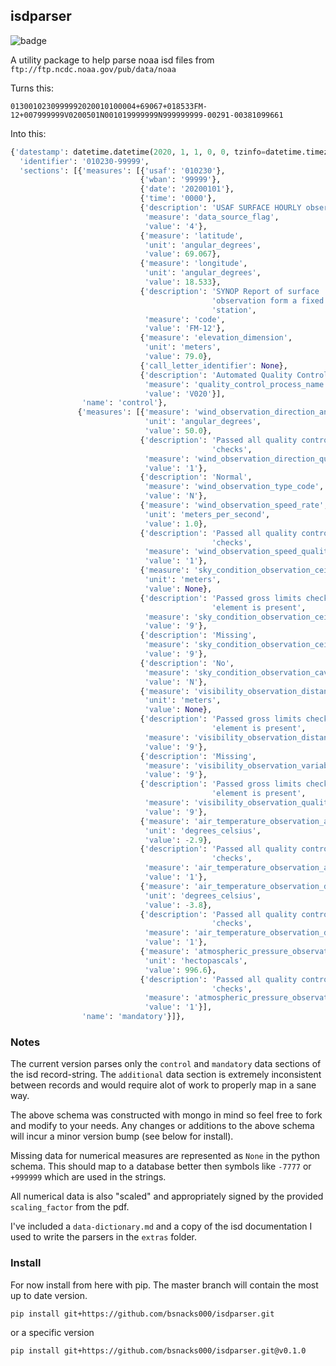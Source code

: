 ## isdparser 
![badge](https://github.com/bsnacks000/isdparser/workflows/.github/workflows/isdparser.yaml/badge.svg)


A utility package to help parse noaa isd files from `ftp://ftp.ncdc.noaa.gov/pub/data/noaa`

Turns this:
```
0130010230999992020010100004+69067+018533FM-12+007999999V0200501N001019999999N999999999-00291-00381099661
```

Into this:
```python
{'datestamp': datetime.datetime(2020, 1, 1, 0, 0, tzinfo=datetime.timezone.utc),
  'identifier': '010230-99999',
  'sections': [{'measures': [{'usaf': '010230'},
                             {'wban': '99999'},
                             {'date': '20200101'},
                             {'time': '0000'},
                             {'description': 'USAF SURFACE HOURLY observation',
                              'measure': 'data_source_flag',
                              'value': '4'},
                             {'measure': 'latitude',
                              'unit': 'angular_degrees',
                              'value': 69.067},
                             {'measure': 'longitude',
                              'unit': 'angular_degrees',
                              'value': 18.533},
                             {'description': 'SYNOP Report of surface '
                                             'observation form a fixed land '
                                             'station',
                              'measure': 'code',
                              'value': 'FM-12'},
                             {'measure': 'elevation_dimension',
                              'unit': 'meters',
                              'value': 79.0},
                             {'call_letter_identifier': None},
                             {'description': 'Automated Quality Control',
                              'measure': 'quality_control_process_name',
                              'value': 'V020'}],
                'name': 'control'},
               {'measures': [{'measure': 'wind_observation_direction_angle',
                              'unit': 'angular_degrees',
                              'value': 50.0},
                             {'description': 'Passed all quality control '
                                             'checks',
                              'measure': 'wind_observation_direction_quality_code',
                              'value': '1'},
                             {'description': 'Normal',
                              'measure': 'wind_observation_type_code',
                              'value': 'N'},
                             {'measure': 'wind_observation_speed_rate',
                              'unit': 'meters_per_second',
                              'value': 1.0},
                             {'description': 'Passed all quality control '
                                             'checks',
                              'measure': 'wind_observation_speed_quality_code',
                              'value': '1'},
                             {'measure': 'sky_condition_observation_ceiling_height_dimension',
                              'unit': 'meters',
                              'value': None},
                             {'description': 'Passed gross limits check if '
                                             'element is present',
                              'measure': 'sky_condition_observation_ceiling_quality_code',
                              'value': '9'},
                             {'description': 'Missing',
                              'measure': 'sky_condition_observation_ceiling_determination_code',
                              'value': '9'},
                             {'description': 'No',
                              'measure': 'sky_condition_observation_cavok_code',
                              'value': 'N'},
                             {'measure': 'visibility_observation_distance_dimension',
                              'unit': 'meters',
                              'value': None},
                             {'description': 'Passed gross limits check if '
                                             'element is present',
                              'measure': 'visibility_observation_distance_quality_code',
                              'value': '9'},
                             {'description': 'Missing',
                              'measure': 'visibility_observation_variability_code',
                              'value': '9'},
                             {'description': 'Passed gross limits check if '
                                             'element is present',
                              'measure': 'visibility_observation_quality_variability_code',
                              'value': '9'},
                             {'measure': 'air_temperature_observation_air_temperature',
                              'unit': 'degrees_celsius',
                              'value': -2.9},
                             {'description': 'Passed all quality control '
                                             'checks',
                              'measure': 'air_temperature_observation_air_temperature_quality_code',
                              'value': '1'},
                             {'measure': 'air_temperature_observation_dew_point_temperature',
                              'unit': 'degrees_celsius',
                              'value': -3.8},
                             {'description': 'Passed all quality control '
                                             'checks',
                              'measure': 'air_temperature_observation_dew_point_quality_code',
                              'value': '1'},
                             {'measure': 'atmospheric_pressure_observation_sea_level_pressure',
                              'unit': 'hectopascals',
                              'value': 996.6},
                             {'description': 'Passed all quality control '
                                             'checks',
                              'measure': 'atmospheric_pressure_observation_sea_level_pressure_quality_code',
                              'value': '1'}],
                'name': 'mandatory'}]},
```


### Notes 

The current version parses only the `control` and `mandatory` data sections of the isd record-string. The `additional` data section is extremely inconsistent between records and would require alot of work to properly map in a sane way.

The above schema was constructed with mongo in mind so feel free to fork and modify to your needs. Any changes or additions to the above schema will incur a minor version bump (see below for install).

Missing data for numerical measures are represented as `None` in the python schema. This should map to a database better then symbols like `-7777` or `+999999` which are used in the strings. 

All numerical data is also "scaled" and appropriately signed by the provided `scaling_factor` from the pdf.

I've included a `data-dictionary.md` and a copy of the isd documentation I used to write the parsers in the `extras` folder.

### Install 

For now install from here with pip. The master branch will contain the most up to date version.   
```
pip install git+https://github.com/bsnacks000/isdparser.git
```
or a specific version 
```
pip install git+https://github.com/bsnacks000/isdparser.git@v0.1.0
```

